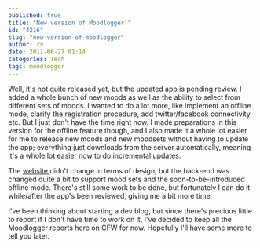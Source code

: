 ```yaml
---
published: true
title: "New version of Moodlogger!"
id: "4216"
slug: "new-version-of-moodlogger"
author: rv
date: 2011-06-27 01:14
categories: Tech
tags: moodlogger
---
```

Well, it's not quite released yet, but the updated app is pending review. I added a whole bunch of new moods as well as the ability to select from different sets of moods. I wanted to do a lot more, like implement an offline mode, clarify the registration procedure, add twitter/facebook connectivity etc. But I just don't have the time right now. I made preparations in this version for the offline feature though, and I also made it a whole lot easier for me to release new moods and new moodsets without having to update the app; everything just downloads from the server automatically, meaning it's a whole lot easier now to do incremental updates.

The <a href="http://www.moodlogger.net/">website </a>didn't change in terms of design, but the back-end was changed quite a bit to support mood sets and the soon-to-be-introduced offline mode. There's still some work to be done, but fortunately I can do it while/after the app's been reviewed, giving me a bit more time.

I've been thinking about starting a dev blog, but since there's precious little to report if I don't have time to work on it, I've decided to keep all the Moodlogger reports here on CFW for now. Hopefully I'll have some more to tell you later.

&nbsp;